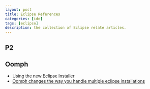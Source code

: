```yaml
---
layout: post
title: Eclipse References
categories: [ide]
tags: [eclipse]
description: the collection of Eclipse relate articles.
---
```


## P2

## Oomph

* [Using the new Eclipse Installer](http://www.lorenzobettini.it/2015/05/using-the-new-eclipse-installer/)
* [Oomph changes the way you handle multiple eclipse installations](https://www.bsi-software.com/en/scout-blog/article/oomph-changes-the-way-you-handle-multiple-eclipse-installations.html)
